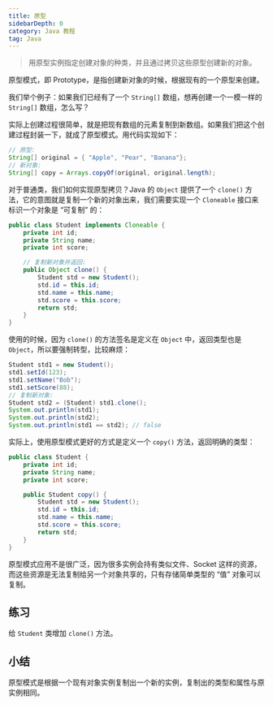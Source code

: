 ```yaml
---
title: 原型
sidebarDepth: 0
category: Java 教程
tag: Java
---
```



> 用原型实例指定创建对象的种类，并且通过拷贝这些原型创建新的对象。

原型模式，即 Prototype，是指创建新对象的时候，根据现有的一个原型来创建。

我们举个例子：如果我们已经有了一个 `String[]` 数组，想再创建一个一模一样的 `String[]` 数组，怎么写？

实际上创建过程很简单，就是把现有数组的元素复制到新数组。如果我们把这个创建过程封装一下，就成了原型模式。用代码实现如下：

```java
// 原型:
String[] original = { "Apple", "Pear", "Banana"};
// 新对象:
String[] copy = Arrays.copyOf(original, original.length);
```

对于普通类，我们如何实现原型拷贝？Java 的 `Object` 提供了一个 `clone()` 方法，它的意图就是复制一个新的对象出来，我们需要实现一个 `Cloneable` 接口来标识一个对象是 “可复制” 的：

```java
public class Student implements Cloneable {
    private int id;
    private String name;
    private int score;

    // 复制新对象并返回:
    public Object clone() {
        Student std = new Student();
        std.id = this.id;
        std.name = this.name;
        std.score = this.score;
        return std;
    }
}
```

使用的时候，因为 `clone()` 的方法签名是定义在 `Object` 中，返回类型也是 `Object`，所以要强制转型，比较麻烦：

```java
Student std1 = new Student();
std1.setId(123);
std1.setName("Bob");
std1.setScore(88);
// 复制新对象:
Student std2 = (Student) std1.clone();
System.out.println(std1);
System.out.println(std2);
System.out.println(std1 == std2); // false
```

实际上，使用原型模式更好的方式是定义一个 `copy()` 方法，返回明确的类型：

```java
public class Student {
    private int id;
    private String name;
    private int score;

    public Student copy() {
        Student std = new Student();
        std.id = this.id;
        std.name = this.name;
        std.score = this.score;
        return std;
    }
}
```

原型模式应用不是很广泛，因为很多实例会持有类似文件、Socket 这样的资源，而这些资源是无法复制给另一个对象共享的，只有存储简单类型的 “值” 对象可以复制。

## 练习

给 `Student` 类增加 `clone()` 方法。


## 小结

原型模式是根据一个现有对象实例复制出一个新的实例，复制出的类型和属性与原实例相同。



